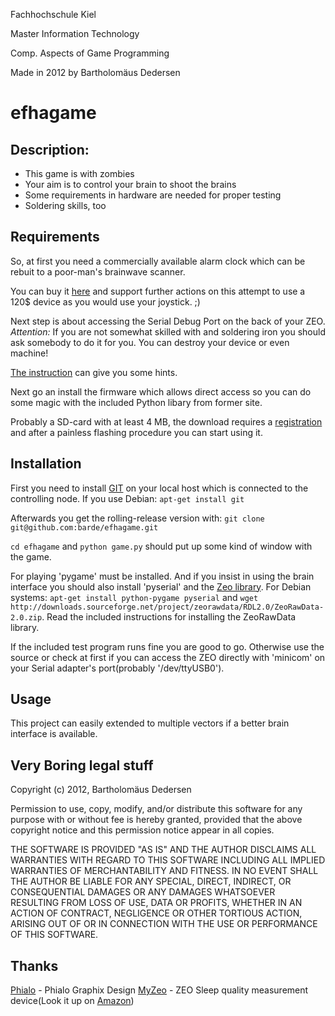 ﻿Fachhochschule Kiel

Master Information Technology

Comp. Aspects of Game Programming

Made in 2012 by Bartholomäus Dedersen




﻿efhagame
======================================

Description:
------------

* This game is with zombies
* Your aim is to control your brain to shoot the brains
* Some requirements in hardware are needed for proper testing
* Soldering skills, too

Requirements
------------

So, at first you need a commercially available alarm clock which can be rebuit to a poor-man's
brainwave scanner.

You can buy it [here](http://goo.gl/qTycd) and support further actions on this attempt to use a 120$ device as you would
use your joystick. ;)

Next step is about accessing the Serial Debug Port on the back of your ZEO. _Attention:_ If you are not somewhat skilled with
and soldering iron you should ask somebody to do it for you. You can destroy your device or even machine!

[The instruction](http://zeorawdata.sourceforge.net/starting.html#interface-cable) can give you some hints.

Next go an install the firmware which allows direct access so you can do some magic with the included Python libary from former site.

Probably a SD-card with at least 4 MB, the download requires a [registration](http://developers.myzeo.com/raw-data-library/) and 
after a painless flashing procedure you can start using it.



Installation
------------

First you need to install [GIT](http://git-scm.com/) on your local host which is connected to the controlling node.
If you use Debian: `apt-get install git`

Afterwards you get the rolling-release version with:
`git clone git@github.com:barde/efhagame.git`

`cd efhagame` and `python game.py` should put up some kind of window with the game.

For playing 'pygame' must be installed. And if you insist in using the brain interface you should also install 'pyserial' and the [Zeo library](https://sourceforge.net/projects/zeorawdata/files/).
For Debian systems: `apt-get install python-pygame pyserial` and `wget http://downloads.sourceforge.net/project/zeorawdata/RDL2.0/ZeoRawData-2.0.zip`.
Read the included instructions for installing the ZeoRawData library.

If the included test program runs fine you are good to go. Otherwise use the source or check at first if you can access the ZEO directly with 'minicom' on your Serial adapter's port(probably '/dev/ttyUSB0').
   

Usage
------

This project can easily extended to multiple vectors if a better brain interface is available.

Very Boring legal stuff
------------------

Copyright (c) 2012, Bartholomäus Dedersen

Permission to use, copy, modify, and/or distribute this software for any
purpose with or without fee is hereby granted, provided that the above
copyright notice and this permission notice appear in all copies.

THE SOFTWARE IS PROVIDED "AS IS" AND THE AUTHOR DISCLAIMS ALL WARRANTIES
WITH REGARD TO THIS SOFTWARE INCLUDING ALL IMPLIED WARRANTIES OF
MERCHANTABILITY AND FITNESS. IN NO EVENT SHALL THE AUTHOR BE LIABLE FOR
ANY SPECIAL, DIRECT, INDIRECT, OR CONSEQUENTIAL DAMAGES OR ANY DAMAGES
WHATSOEVER RESULTING FROM LOSS OF USE, DATA OR PROFITS, WHETHER IN AN
ACTION OF CONTRACT, NEGLIGENCE OR OTHER TORTIOUS ACTION, ARISING OUT OF
OR IN CONNECTION WITH THE USE OR PERFORMANCE OF THIS SOFTWARE.

Thanks
---------

[Phialo](http://www.phialo.de) - Phialo Graphix Design
[MyZeo](www.myzeo.com/) - ZEO Sleep quality measurement device(Look it up on [Amazon](http://goo.gl/qTycd))
